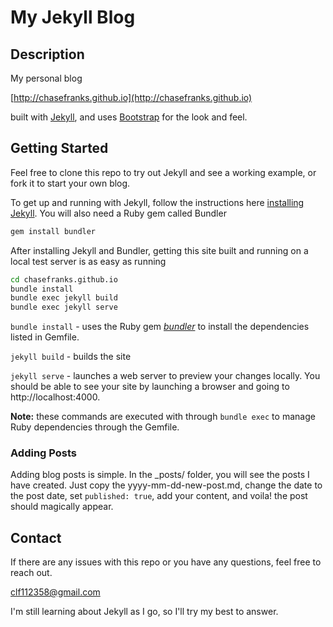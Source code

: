 # My Jekyll Blog

## Description

My personal blog

[http://chasefranks.github.io](http://chasefranks.github.io)

built with [Jekyll](https://jekyllrb.com), and uses [Bootstrap](http://getbootstrap.com/) for the look and feel.

## Getting Started

Feel free to clone this repo to try out Jekyll and see a working example, or fork it to start your own blog.

To get up and running with Jekyll, follow the instructions here [installing Jekyll](https://jekyllrb.com/docs/installation/). You will also need a Ruby gem called Bundler

```bash
gem install bundler
```

After installing Jekyll and Bundler, getting this site built and running on a local test server is as easy as running

```bash
cd chasefranks.github.io
bundle install
bundle exec jekyll build
bundle exec jekyll serve
```

```bundle install``` - uses the Ruby gem [*bundler*](http://bundler.io/rationale.html) to install the dependencies listed in Gemfile.

```jekyll build``` - builds the site

```jekyll serve``` - launches a web server to preview your changes locally. You should be able to see your site by launching a browser and going to http://localhost:4000.

**Note:** these commands are executed with through ```bundle exec``` to manage Ruby dependencies through the Gemfile.

### Adding Posts

Adding blog posts is simple. In the _posts/ folder, you will see the posts I have created. Just copy the yyyy-mm-dd-new-post.md, change the date to the post date, set ```published: true```, add your content, and voila! the post should magically appear.

## Contact

If there are any issues with this repo or you have any questions, feel free to reach out.

[clf112358@gmail.com](mailto:clf112358@gmail.com)

I'm still learning about Jekyll as I go, so I'll try my best to answer.
